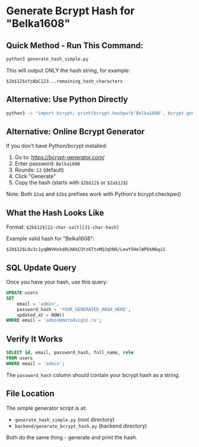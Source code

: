 # Generate Bcrypt Hash for "Belka1608"

## Quick Method - Run This Command:

```bash
python3 generate_hash_simple.py
```

This will output ONLY the hash string, for example:
```
$2b$12$xYzAbC123...remaining_hash_characters
```

## Alternative: Use Python Directly

```bash
python3 -c "import bcrypt; print(bcrypt.hashpw(b'Belka1608', bcrypt.gensalt()).decode('utf-8'))"
```

## Alternative: Online Bcrypt Generator

If you don't have Python/bcrypt installed:

1. Go to: https://bcrypt-generator.com/
2. Enter password: `Belka1608`
3. Rounds: `12` (default)
4. Click "Generate"
5. Copy the hash (starts with `$2b$12$` or `$2a$12$`)

Note: Both `$2a$` and `$2b$` prefixes work with Python's bcrypt.checkpw()

## What the Hash Looks Like

Format: `$2b$12$[22-char-salt][31-char-hash]`

Example valid hash for "Belka1608":
```
$2b$12$LQv3c1yqBWVHxkd0LHAkCOYz6TtxMQJqhN8/LewY5HelWPbkN6qiS
```

## SQL Update Query

Once you have your hash, use this query:

```sql
UPDATE users 
SET 
    email = 'admin',
    password_hash = 'YOUR_GENERATED_HASH_HERE',
    updated_at = NOW()
WHERE email = 'admin@motodvigni.ru';
```

## Verify It Works

```sql
SELECT id, email, password_hash, full_name, role 
FROM users 
WHERE email = 'admin';
```

The `password_hash` column should contain your bcrypt hash as a string.

## File Location

The simple generator script is at:
- `generate_hash_simple.py` (root directory)
- `backend/generate_bcrypt_hash.py` (backend directory)

Both do the same thing - generate and print the hash.
